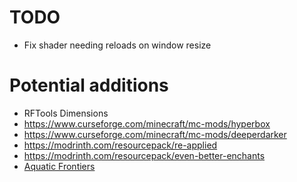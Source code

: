 # TODO
 - Fix shader needing reloads on window resize
 
# Potential additions
 - RFTools Dimensions
 - https://www.curseforge.com/minecraft/mc-mods/hyperbox
 - https://www.curseforge.com/minecraft/mc-mods/deeperdarker
 - https://modrinth.com/resourcepack/re-applied
 - https://modrinth.com/resourcepack/even-better-enchants
 - [Aquatic Frontiers](https://modrinth.com/mod/aquatic-frontiers)